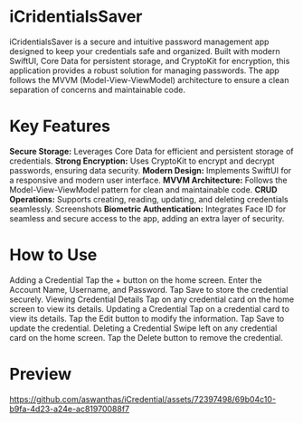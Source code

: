 # iCridentialsSaver
iCridentialsSaver is a secure and intuitive password management app designed to keep your credentials safe and organized. Built with modern SwiftUI, Core Data for persistent storage, and CryptoKit for encryption, this application provides a robust solution for managing passwords. The app follows the MVVM (Model-View-ViewModel) architecture to ensure a clean separation of concerns and maintainable code.
# Key Features
**Secure Storage:** Leverages Core Data for efficient and persistent storage of credentials. 
**Strong Encryption:** Uses CryptoKit to encrypt and decrypt passwords, ensuring data security. 
**Modern Design:** Implements SwiftUI for a responsive and modern user interface. 
**MVVM Architecture:** Follows the Model-View-ViewModel pattern for clean and maintainable code. 
**CRUD Operations:** Supports creating, reading, updating, and deleting credentials seamlessly. Screenshots 
**Biometric Authentication:** Integrates Face ID for seamless and secure access to the app, adding an extra layer of security.

# How to Use
Adding a Credential Tap the + button on the home screen. Enter the Account Name, Username, and Password. Tap Save to store the credential securely. Viewing Credential Details Tap on any credential card on the home screen to view its details. Updating a Credential Tap on a credential card to view its details. Tap the Edit button to modify the information. Tap Save to update the credential. Deleting a Credential Swipe left on any credential card on the home screen. Tap the Delete button to remove the credential.  
# Preview 



https://github.com/aswanthas/iCredential/assets/72397498/69b04c10-b9fa-4d23-a24e-ac81970088f7

